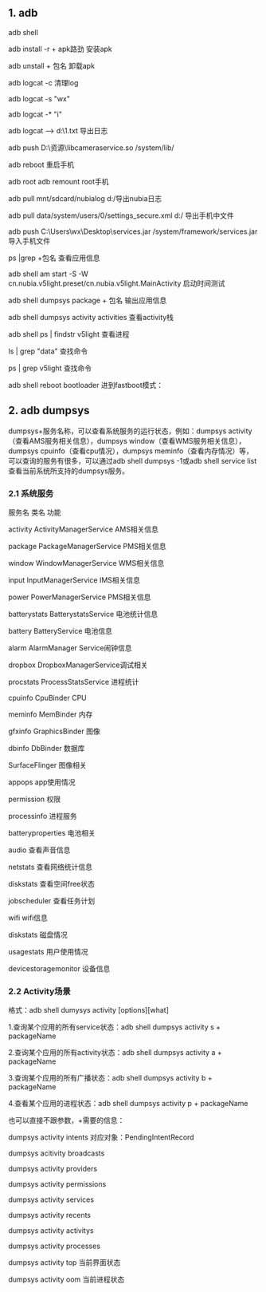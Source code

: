 ## 1. adb

adb shell

adb install -r + apk路劲 安装apk

adb unstall + 包名 卸载apk

adb logcat -c 清理log

adb logcat -s "wx"

adb logcat -* "i"

adb logcat --> d:\1.txt 导出日志

adb push D:\资源\libcameraservice.so /system/lib/

adb reboot 重启手机

adb root adb remount root手机

adb pull mnt/sdcard/nubialog d:/导出nubia日志

adb pull data/system/users/0/settings_secure.xml d:/ 导出手机中文件

adb push C:\Users\wx\Desktop\services.jar /system/framework/services.jar 导入手机文件

ps |grep +包名  查看应用信息

adb shell am start -S -W cn.nubia.v5light.preset/cn.nubia.v5light.MainActivity 启动时间测试

adb shell dumpsys package + 包名 输出应用信息

adb shell dumpsys activity activities  查看activity栈

adb shell ps | findstr v5light 查看进程

ls | grep "data" 查找命令

ps | grep v5light 查找命令

adb shell reboot bootloader 进到fastboot模式：

## 2. adb dumpsys

dumpsys+服务名称，可以查看系统服务的运行状态，例如：dumpsys activity（查看AMS服务相关信息），dumpsys window（查看WMS服务相关信息），dumpsys cpuinfo（查看cpu情况），dumpsys meminfo（查看内存情况）等，可以查询的服务有很多，可以通过adb shell dumpsys -1或adb shell service list查看当前系统所支持的dumpsys服务。

### 2.1 系统服务

服务名    类名    功能

activity    ActivityManagerService    AMS相关信息

package    PackageManagerService    PMS相关信息

window    WindowManagerService    WMS相关信息

input    InputManagerService    IMS相关信息

power    PowerManagerService    PMS相关信息

batterystats    BatterystatsService    电池统计信息

battery    BatteryService    电池信息

alarm    AlarmManager    Service闹钟信息

dropbox    DropboxManagerService调试相关

procstats    ProcessStatsService    进程统计

cpuinfo    CpuBinder    CPU

meminfo    MemBinder    内存

gfxinfo    GraphicsBinder    图像

dbinfo    DbBinder    数据库

SurfaceFlinger    图像相关

appops    app使用情况

permission    权限

processinfo    进程服务

batteryproperties    电池相关

audio    查看声音信息

netstats    查看网络统计信息

diskstats    查看空间free状态

jobscheduler    查看任务计划

wifi    wifi信息

diskstats    磁盘情况

usagestats    用户使用情况

devicestoragemonitor    设备信息

### 2.2 Activity场景

格式：adb shell dumysys activity [options][what]

1.查询某个应用的所有service状态：adb shell dumpsys activity  s + packageName

2.查询某个应用的所有activity状态：adb shell dumpsys activity  a + packageName

3.查询某个应用的所有广播状态：adb shell dumpsys activity  b + packageName

4.查看某个应用的进程状态：adb shell dumpsys activity p + packageName

也可以直接不跟参数，+需要的信息：

dumpsys activity intents    对应对象：PendingIntentRecord

dumpsys acitivity broadcasts

dumpsys activity providers

dumpsys activity permissions

dumpsys activity services

dumpsys activity recents

dumpsys activity activitys

dumpsys activity processes

dumpsys activity top 当前界面状态

dumpsys activity oom 当前进程状态 